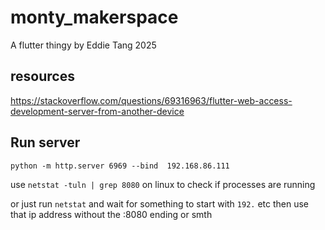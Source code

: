 # monty_makerspace

A flutter thingy by Eddie Tang 2025

## resources

https://stackoverflow.com/questions/69316963/flutter-web-access-development-server-from-another-device


## Run server

`python -m http.server 6969 --bind  192.168.86.111`

use `netstat -tuln | grep 8080` on linux to check if processes are running

or just run `netstat` and wait for something to start with `192.` etc then use that ip address without the :8080 ending or smth
